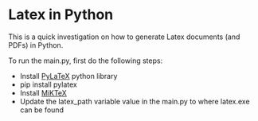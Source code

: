 # Latex in Python
This is a quick investigation on how to generate Latex documents (and PDFs) in Python.

To run the main.py, first do the following steps:
* Install [PyLaTeX](https://jeltef.github.io/PyLaTeX) python library
 * pip install pylatex
* Install [MiKTeX](https://miktex.org/download)
* Update the latex_path variable value in the main.py to where latex.exe can be found
